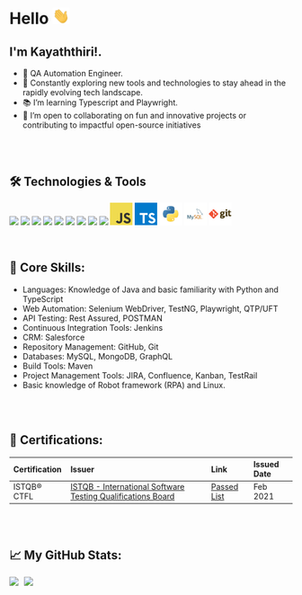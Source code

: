 # Hello <img src="https://raw.githubusercontent.com/rcabarreto/rcabarreto/master/wave.gif" width="30px">

## I'm Kayaththiri!.

- 💼 QA Automation Engineer.
- 🌱 Constantly exploring new tools and technologies to stay ahead in the rapidly evolving tech landscape.
- 📚 I’m learning Typescript and Playwright.
- 👯 I’m open to collaborating on fun and innovative projects or contributing to impactful open-source initiatives
<br />
<br />

## 🛠 Technologies & Tools

<p>
<img height="40" src="https://user-images.githubusercontent.com/9147189/132085485-77d9a8a3-714e-4522-922b-5047338cdbb1.png">
<img height="40" src="https://user-images.githubusercontent.com/9147189/132085461-e585bb96-6a46-4497-b72b-2391b2f10e4b.png">
<img height="40" src="https://github.com/user-attachments/assets/5ac89720-1cc3-477a-a2df-2b45ec8abe2a">
<img height="40" src="https://user-images.githubusercontent.com/9147189/132085605-08c3bed6-54d9-4062-883c-1b34fa99c925.png">
<img height="40" src="https://user-images.githubusercontent.com/9147189/132085661-65f72872-fe1f-4fd3-b288-c4eec1c4d734.png">
<img height="40" src="https://user-images.githubusercontent.com/9147189/132085683-f2784d89-8119-48d4-95e9-034e46a916ef.png">
<img height="40" src="https://user-images.githubusercontent.com/9147189/132085524-15175cb6-82a2-4337-a524-1e191200fb54.png">
<img height="40" src="https://user-images.githubusercontent.com/9147189/132085548-6d43c0f8-a3e4-4ec8-af30-09713fd553ba.png">
<img height="40" src="https://user-images.githubusercontent.com/9147189/132085559-8caa721a-34da-4a1c-bd56-0a805f6c029c.png">
<img height="40" src="https://raw.githubusercontent.com/github/explore/80688e429a7d4ef2fca1e82350fe8e3517d3494d/topics/javascript/javascript.png">
<img height="40" src="https://raw.githubusercontent.com/github/explore/80688e429a7d4ef2fca1e82350fe8e3517d3494d/topics/typescript/typescript.png">
<img height="40"  src="https://raw.githubusercontent.com/github/explore/80688e429a7d4ef2fca1e82350fe8e3517d3494d/topics/python/python.png">
<img height="40" src="https://raw.githubusercontent.com/github/explore/80688e429a7d4ef2fca1e82350fe8e3517d3494d/topics/mysql/mysql.png">
<img height="40" src="https://raw.githubusercontent.com/github/explore/80688e429a7d4ef2fca1e82350fe8e3517d3494d/topics/git/git.png">
</p>

<br />



## 🚧 Core Skills:

<!-- TODO-IST:START -->

- Languages: Knowledge of Java and basic familiarity with Python and TypeScript
- Web Automation: Selenium WebDriver, TestNG, Playwright, QTP/UFT
- API Testing: Rest Assured, POSTMAN
- Continuous Integration Tools: Jenkins
- CRM: Salesforce
- Repository Management: GitHub, Git
- Databases: MySQL, MongoDB, GraphQL
- Build Tools: Maven
- Project Management Tools: JIRA, Confluence, Kanban, TestRail
- Basic knowledge of Robot framework (RPA) and Linux.

<!-- TODO-IST:END -->
<br />
<br />

## 🥇 Certifications:

| Certification                                    | Issuer                                                                                                                                              | Link                                                                                                               | Issued Date  |
| :----------------------------------------------- | :--------------------------------------------------------------------------------------------------------------------------------------------------- | :----------------------------------------------------------------------------------------------------------------- | :----------- |
| ISTQB® CTFL                                      | [ISTQB - International Software Testing Qualifications Board](https://www.istqb.org/ "ISTQB - International Software Testing Qualifications Board") | [Passed List](https://www.sl-stb.org/exam/results.html "Passed List")                                              | Feb 2021 |

<br />
<br />

## 📈 My GitHub Stats:


<div id="github-stats" style="display: flex; gap: 10px;"> 
   <img src="https://github-readme-streak-stats.herokuapp.com?user=kayatk&theme=vue-dark&show_icons=true" />
   <img src="https://github-readme-stats.vercel.app/api?username=kayatk&theme=vue-dark&show_icons=true" />
</div>

